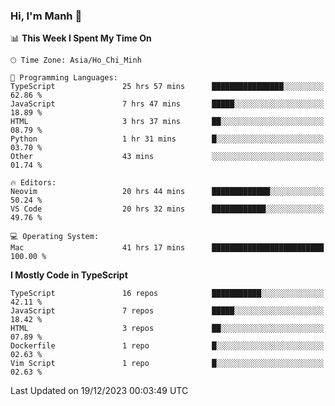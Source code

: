 ### Hi, I'm Manh 👋

<!--START_SECTION:waka-->
📊 **This Week I Spent My Time On** 

```text
🕑︎ Time Zone: Asia/Ho_Chi_Minh

💬 Programming Languages: 
TypeScript               25 hrs 57 mins      ████████████████░░░░░░░░░   62.86 % 
JavaScript               7 hrs 47 mins       █████░░░░░░░░░░░░░░░░░░░░   18.89 % 
HTML                     3 hrs 37 mins       ██░░░░░░░░░░░░░░░░░░░░░░░   08.79 % 
Python                   1 hr 31 mins        █░░░░░░░░░░░░░░░░░░░░░░░░   03.70 % 
Other                    43 mins             ░░░░░░░░░░░░░░░░░░░░░░░░░   01.74 % 

🔥 Editors: 
Neovim                   20 hrs 44 mins      █████████████░░░░░░░░░░░░   50.24 % 
VS Code                  20 hrs 32 mins      ████████████░░░░░░░░░░░░░   49.76 % 

💻 Operating System: 
Mac                      41 hrs 17 mins      █████████████████████████   100.00 % 
```

**I Mostly Code in TypeScript** 

```text
TypeScript               16 repos            ███████████░░░░░░░░░░░░░░   42.11 % 
JavaScript               7 repos             █████░░░░░░░░░░░░░░░░░░░░   18.42 % 
HTML                     3 repos             ██░░░░░░░░░░░░░░░░░░░░░░░   07.89 % 
Dockerfile               1 repo              █░░░░░░░░░░░░░░░░░░░░░░░░   02.63 % 
Vim Script               1 repo              █░░░░░░░░░░░░░░░░░░░░░░░░   02.63 % 
```




 Last Updated on 19/12/2023 00:03:49 UTC
<!--END_SECTION:waka-->
